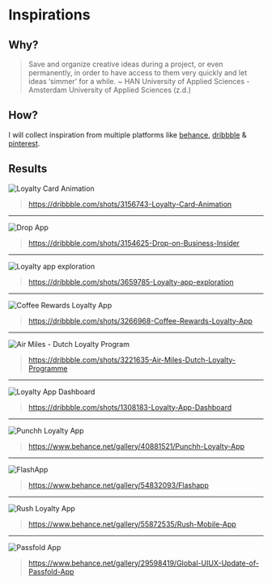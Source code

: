 # Inspirations
## Why?
> Save and organize creative ideas during a project, or even permanently, in order to have access to them very quickly and let ideas ‘simmer’ for a while. ~ HAN University of Applied Sciences - Amsterdam University of Applied Sciences (z.d.)

## How?
I will collect inspiration from multiple platforms like [behance](https://www.behance.net), [dribbble](https://dribbble.com) & [pinterest](http://pinterest.com/).

## Results
![Loyalty Card Animation](../assets/images/inspiration-1.png)

> https://dribbble.com/shots/3156743-Loyalty-Card-Animation

---

![Drop App](../assets/images/inspiration-2.png)

> https://dribbble.com/shots/3154625-Drop-on-Business-Insider

---

![Loyalty app exploration](../assets/images/inspiration-3.png)

> https://dribbble.com/shots/3659785-Loyalty-app-exploration

---

![Coffee Rewards Loyalty App](../assets/images/inspiration-4.png)

> https://dribbble.com/shots/3266968-Coffee-Rewards-Loyalty-App

---

![Air Miles - Dutch Loyalty Program](../assets/images/inspiration-5.png)

> https://dribbble.com/shots/3221635-Air-Miles-Dutch-Loyalty-Programme

---

![Loyalty App Dashboard](../assets/images/inspiration-6.png)

> https://dribbble.com/shots/1308183-Loyalty-App-Dashboard

---

![Punchh Loyalty App](../assets/images/inspiration-7.png)

> https://www.behance.net/gallery/40881521/Punchh-Loyalty-App

---

![FlashApp](../assets/images/inspiration-8.png)

> https://www.behance.net/gallery/54832093/Flashapp

---

![Rush Loyalty App](../assets/images/inspiration-9.png)

> https://www.behance.net/gallery/55872535/Rush-Mobile-App

---

![Passfold App](../assets/images/inspiration-10.png)

> https://www.behance.net/gallery/29598419/Global-UIUX-Update-of-Passfold-App
